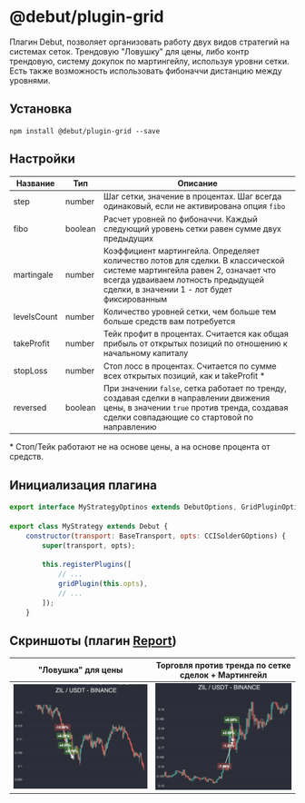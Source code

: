 # @debut/plugin-grid
Плагин Debut, позволяет организовать работу двух видов стратегий на системах сеток. Трендовую "Ловушку" для цены, либо контр трендовую, систему докупок по мартингейлу, используя уровни сетки. Есть также возможность использовать фибоначчи дистанцию между уровнями.

## Установка

```
npm install @debut/plugin-grid --save
```

## Настройки

| Название | Тип | Описание   |
|-----------|----------|------------|
| step  |  number | Шаг сетки, значение в процентах. Шаг всегда одинаковый, если не активирована опция `fibo` |
| fibo  |  boolean | Расчет уровней по фибоначчи. Каждый следующий уровень сетки равен сумме двух предыдущих |
| martingale  |  number | Коэффициент мартингейла. Определяет количество лотов для сделки. В классической системе мартингейла равен 2, означает что всегда удваиваем лотность предыдущей сделки, в значении 1 - лот будет фиксированным |
| levelsCount  |  number | Количество уровней сетки, чем больше тем больше средств вам потребуется |
| takeProfit  |  number | Тейк профит в процентах. Считается как общая прибыль от открытых позиций по отношению к начальному капиталу |
| stopLoss  |  number | Стоп лосс в процентах. Считается по сумме всех открытых позиций, как и takeProfit * |
| reversed  |  boolean | При значении `false`, сетка работает по тренду, создавая сделки в направлении движения цены, в значении `true` против тренда, создавая сделки совпадающие со стартовой по направлению |

\* Стоп/Тейк работают не на основе цены, а на основе процента от средств.

## Инициализация плагина
```javascript
export interface MyStrategyOptinos extends DebutOptions, GridPluginOptions;

export class MyStrategy extends Debut {
    constructor(transport: BaseTransport, opts: CCISolderGOptions) {
        super(transport, opts);

        this.registerPlugins([
            // ...
            gridPlugin(this.opts),
            // ...
        ]);
    }
```

## Скриншоты (плагин [Report](../report/))

"Ловушка" для цены           |  Торговля против тренда по сетке сделок + Мартингейл
:------------------------------------------------------------------:|:-------------------------------------------------------------------------:
<img alt="Grid Strategy price trap" src="img/screen1.png" width="400">  |  <img alt="Мартингейл, сетка" src="img/screen2.png" width="400">
